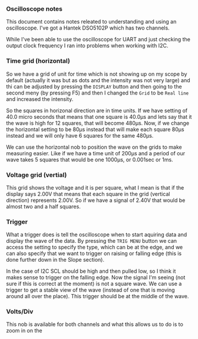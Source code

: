 ### Oscilloscope notes
This document contains notes releated to understanding and using an
oscilloscope. I've got a Hantek DSO5102P which has two channels.

While I've been able to use the oscilloscope for UART and just checking the
output clock frequency I ran into problems when working with I2C.

### Time grid (horizontal)
So we have a grid of unit for time which is not showing up on my scope by
default (actually it was but as dots and the intensity was not very large) and
thi can be adjusted by pressing the `DISPLAY` button and then going to the
second meny (by pressing F5) and then I changed the `Grid` to be `Real line` and
increased the intensity.

So the squares in horizonal direction are in time units. If we have setting of
40.0 micro seconds that means that one square is 40.0µs and lets say that it the
wave is high for 12 squares, that will become 480µs. Now, if we change the
horizontal setting to be 80µs instead that will make each square 80µs instead
and we will only have 6 squares for the same 480µs. 

We can use the horizontal nob to position the wave on the grids to make
measuring easier. Like if we have a time unit of 200µs and a period of our wave
takes 5 squares that would be one 1000µs, or 0.001sec or 1ms.

### Voltage grid (vertial)
This grid shows the voltage and it is per square, what I mean is that if the
display says 2.00V that means that each square in the grid (vertical direction)
represents 2.00V. So if we have a signal of 2.40V that would be almost two and
a half squares.

### Trigger
What a trigger does is tell the oscilloscope when to start aquiring data and
display the wave of the data. By pressing the `TRIG MENU` button we can access
the setting to specify the type, which can be at the edge, and we can also
specify that we want to trigger on raising or falling edge (this is done further
down in the Slope section).

In the case of I2C SCL should be high and then pulled low, so I think it makes
sense to trigger on the falling edge.
Now the signal I'm seeing (not sure if this is correct at the moment) is not
a square wave. We can use a trigger to get a stable view of the wave (instead
of one that is moving around all over the place). This trigger should be at
the middle of the wave.

### Volts/Div
This nob is available for both channels and what this allows us to do is to
zoom in on the 

